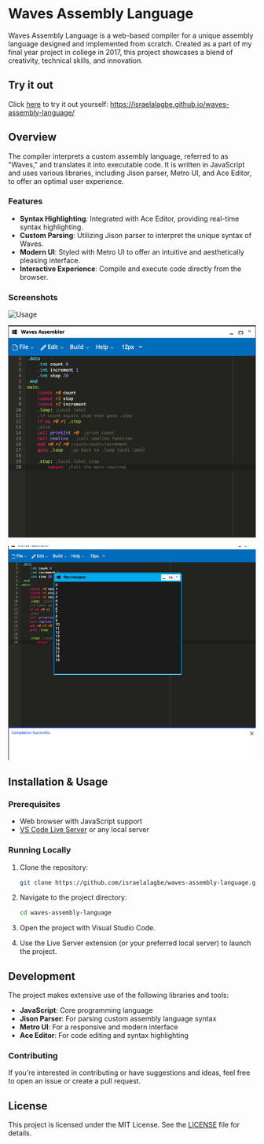 # Waves Assembly Language

Waves Assembly Language is a web-based compiler for a unique assembly language designed and implemented from scratch. Created as a part of my final year project in college in 2017, this project showcases a blend of creativity, technical skills, and innovation.

## Try it out
Click [here](https://israelalagbe.github.io/waves-assembly-language/) to try it out yourself: https://israelalagbe.github.io/waves-assembly-language/

## Overview

The compiler interprets a custom assembly language, referred to as "Waves," and translates it into executable code. It is written in JavaScript and uses various libraries, including Jison parser, Metro UI, and Ace Editor, to offer an optimal user experience.

### Features

- **Syntax Highlighting**: Integrated with Ace Editor, providing real-time syntax highlighting.
- **Custom Parsing**: Utilizing Jison parser to interpret the unique syntax of Waves.
- **Modern UI**: Styled with Metro UI to offer an intuitive and aesthetically pleasing interface.
- **Interactive Experience**: Compile and execute code directly from the browser.

### Screenshots
![Usage](https://github.com/user-attachments/assets/754cc596-7102-4342-a56d-66afc6680001)


![Code Editor Screen](/screenshots/editor.png "Code Editor Screen")


![Output Screen](/screenshots/output.png "Output Screen")


## Installation & Usage

### Prerequisites

- Web browser with JavaScript support
- [VS Code Live Server](https://marketplace.visualstudio.com/items?itemName=ritwickdey.LiveServer) or any local server

### Running Locally

1. Clone the repository:
   ```sh
   git clone https://github.com/israelalagbe/waves-assembly-language.git
   ```

2. Navigate to the project directory:
   ```sh
   cd waves-assembly-language
   ```

3. Open the project with Visual Studio Code.

4. Use the Live Server extension (or your preferred local server) to launch the project.

## Development

The project makes extensive use of the following libraries and tools:

- **JavaScript**: Core programming language
- **Jison Parser**: For parsing custom assembly language syntax
- **Metro UI**: For a responsive and modern interface
- **Ace Editor**: For code editing and syntax highlighting

### Contributing

If you're interested in contributing or have suggestions and ideas, feel free to open an issue or create a pull request.

## License

This project is licensed under the MIT License. See the [LICENSE](LICENSE) file for details.
